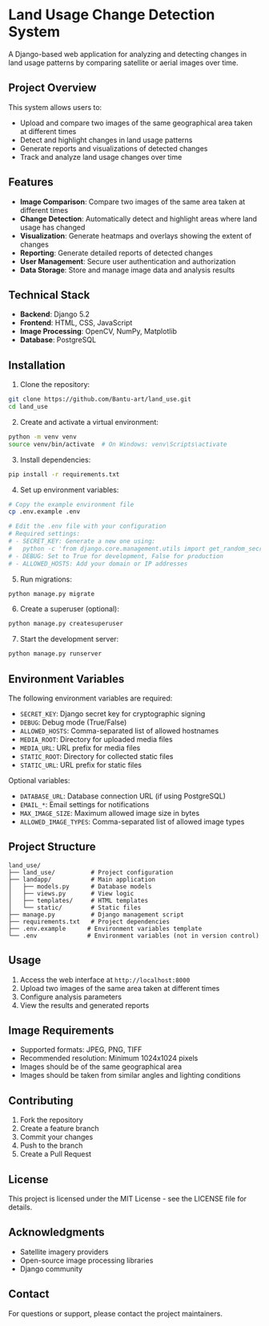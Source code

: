# Land Usage Change Detection System

A Django-based web application for analyzing and detecting changes in land usage patterns by comparing satellite or aerial images over time.

## Project Overview

This system allows users to:
- Upload and compare two images of the same geographical area taken at different times
- Detect and highlight changes in land usage patterns
- Generate reports and visualizations of detected changes
- Track and analyze land usage changes over time

## Features

- **Image Comparison**: Compare two images of the same area taken at different times
- **Change Detection**: Automatically detect and highlight areas where land usage has changed
- **Visualization**: Generate heatmaps and overlays showing the extent of changes
- **Reporting**: Generate detailed reports of detected changes
- **User Management**: Secure user authentication and authorization
- **Data Storage**: Store and manage image data and analysis results

## Technical Stack

- **Backend**: Django 5.2
- **Frontend**: HTML, CSS, JavaScript
- **Image Processing**: OpenCV, NumPy, Matplotlib
- **Database**: PostgreSQL

## Installation

1. Clone the repository:
```bash
git clone https://github.com/Bantu-art/land_use.git
cd land_use
```

2. Create and activate a virtual environment:
```bash
python -m venv venv
source venv/bin/activate  # On Windows: venv\Scripts\activate
```

3. Install dependencies:
```bash
pip install -r requirements.txt
```

4. Set up environment variables:
```bash
# Copy the example environment file
cp .env.example .env

# Edit the .env file with your configuration
# Required settings:
# - SECRET_KEY: Generate a new one using:
#   python -c 'from django.core.management.utils import get_random_secret_key; print(get_random_secret_key())'
# - DEBUG: Set to True for development, False for production
# - ALLOWED_HOSTS: Add your domain or IP addresses
```

5. Run migrations:
```bash
python manage.py migrate
```

6. Create a superuser (optional):
```bash
python manage.py createsuperuser
```

7. Start the development server:
```bash
python manage.py runserver
```

## Environment Variables

The following environment variables are required:

- `SECRET_KEY`: Django secret key for cryptographic signing
- `DEBUG`: Debug mode (True/False)
- `ALLOWED_HOSTS`: Comma-separated list of allowed hostnames
- `MEDIA_ROOT`: Directory for uploaded media files
- `MEDIA_URL`: URL prefix for media files
- `STATIC_ROOT`: Directory for collected static files
- `STATIC_URL`: URL prefix for static files

Optional variables:
- `DATABASE_URL`: Database connection URL (if using PostgreSQL)
- `EMAIL_*`: Email settings for notifications
- `MAX_IMAGE_SIZE`: Maximum allowed image size in bytes
- `ALLOWED_IMAGE_TYPES`: Comma-separated list of allowed image types

## Project Structure

```
land_use/
├── land_use/          # Project configuration
├── landapp/           # Main application
│   ├── models.py      # Database models
│   ├── views.py       # View logic
│   ├── templates/     # HTML templates
│   └── static/        # Static files
├── manage.py          # Django management script
├── requirements.txt   # Project dependencies
├── .env.example      # Environment variables template
└── .env              # Environment variables (not in version control)
```

## Usage

1. Access the web interface at `http://localhost:8000`
2. Upload two images of the same area taken at different times
3. Configure analysis parameters
4. View the results and generated reports

## Image Requirements

- Supported formats: JPEG, PNG, TIFF
- Recommended resolution: Minimum 1024x1024 pixels
- Images should be of the same geographical area
- Images should be taken from similar angles and lighting conditions

## Contributing

1. Fork the repository
2. Create a feature branch
3. Commit your changes
4. Push to the branch
5. Create a Pull Request

## License

This project is licensed under the MIT License - see the LICENSE file for details.

## Acknowledgments

- Satellite imagery providers
- Open-source image processing libraries
- Django community

## Contact

For questions or support, please contact the project maintainers.